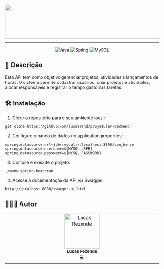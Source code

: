 <p align="center">
  <img width="598" height="110" src="https://github.com/user-attachments/assets/019bed37-dd8e-4d6a-bd03-48ca4de22e35">
</p>

<hr>

<div align="center">

![Java](https://img.shields.io/badge/java-%23ED8B00.svg?style=for-the-badge&logo=openjdk&logoColor=white)
![Spring](https://img.shields.io/badge/spring-%236DB33F.svg?style=for-the-badge&logo=spring&logoColor=white)
![MySQL](https://img.shields.io/badge/mysql-4479A1.svg?style=for-the-badge&logo=mysql&logoColor=white)
</div>

<h2 id="description">📙 Descrição</h2> 

Esta API tem como objetivo gerenciar projetos, atividades e lançamentos de horas. O sistema permite cadastrar usuários, criar projetos e atividades, alocar responsáveis e registrar o tempo gasto nas tarefas.

<h2 id="installation">🛠️ Instalação</h2>

1. Clone o repositório para o seu ambiente local:

```
git clone https://github.com/lucasrznd/projeduler-backend
```

2. Configure o banco de dados no application.properties:

```
spring.datasource.url=jdbc:mysql://localhost:3306/seu_banco
spring.datasource.username=${MYSQL_USER}
spring.datasource.password=${MYSQL_PASSWORD}
```

3. Compile e execute o projeto:

```
./mvnw spring-boot:run
```

4. Acesse a documentação da API via Swagger:

```
http://localhost:8080/swagger-ui.html
```

<h2 id="author">👨🏻‍💻 Autor</h2>

<table>
  <tbody>
    <tr>
      <td align="center" valign="top" width="14.28%"><a href="https://github.com/lucasrznd"><img src="https://avatars.githubusercontent.com/u/101664450?v=4&v=" width="115px;" alt="Lucas Rezende"/><br /><sub><b>Lucas Rezende</b></sub></a><br/><a title="Código">💻</a></td>
  </tbody>
</table>

